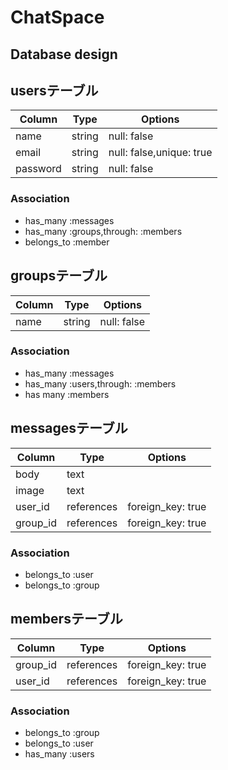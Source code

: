 # ChatSpace

Database design
---------------

## usersテーブル

|Column|Type|Options|
|------|----|-------|
|name|string|null: false|
|email|string|null: false,unique: true|
|password|string|null: false|

### Association
- has_many :messages
- has_many :groups,through: :members
- belongs_to :member

## groupsテーブル

|Column|Type|Options|
|------|----|-------|
|name|string|null: false|

### Association
- has_many :messages
- has_many :users,through: :members
- has many :members

## messagesテーブル

|Column|Type|Options|
|------|----|-------|
|body|text||
|image|text||
|user_id|references|foreign_key: true|
|group_id|references|foreign_key: true|

### Association
- belongs_to :user
- belongs_to :group

## membersテーブル
|Column|Type|Options|
|------|----|-------|
|group_id|references|foreign_key: true|
|user_id|references|foreign_key: true|

### Association
- belongs_to :group
- belongs_to :user
- has_many :users